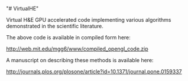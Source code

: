 "# VirtualHE" 

Virtual H&E GPU accelerated code implementing various algorithms demonstrated in the scientific literature.  

The above code is available in compiled form here:

http://web.mit.edu/mgg6/www/compiled_opengl_code.zip

A manuscript on describing these methods is available here:

http://journals.plos.org/plosone/article?id=10.1371/journal.pone.0159337
